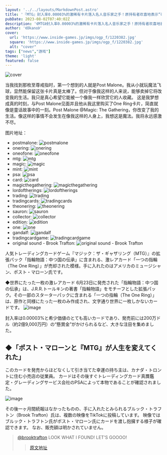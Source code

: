 ```yaml
---
layout: '../../layouts/MarkdownPost.astro'
title: '『MTG』封入率0.00003%的激稀有卡片落入名人音乐家之手！原持有者欢喜地表示“改变了我的人生”'
pubDate: 2023-08-02T07:40:02Z
description: '《MTG》封入率0.00003%的激稀有卡片落入名人音乐家之手！原持有者欢喜地表示“改变了我的人生”'
author: '《Okano》'
cover:
  url: 'https://www.inside-games.jp/imgs/ogp_f/1220382.jpg'
  square: 'https://www.inside-games.jp/imgs/ogp_f/1220382.jpg'
  alt: "cover"
tags: ["news","游戏"]
theme: 'light'
featured: false
---
```


![cover](https://www.inside-games.jp/imgs/ogp_f/1220382.jpg)

当我找到那枚至尊戒指时，第一个想到的人就是Post Malone。我从小就玩魔法飞球，显然能保留这张卡片真是太棒了。但对于像我这样的人来说，能够卖掉它将改变我的生活。我只是真心希望它能被一个像我一样欣赏它的人收藏。
这是我梦想成真的时刻，与Post Malone见面并且他从我这里购买了One Ring卡片，简直就像是童话故事中的一刻。Post Malone @Magic: The Gathering，你改变了我的生活。像这样的事情不会发生在像我这样的人身上，我想这是魔法。我将永远感激不尽。

图片地址：
- postmalone: ![postmalone](https://www.tiktok.com/tag/postmalone?refer=embed)
- onering: ![onering](https://www.tiktok.com/tag/onering?refer=embed)
- oneofone: ![oneofone](https://www.tiktok.com/tag/oneofone?refer=embed)
- mtg: ![mtg](https://www.tiktok.com/tag/mtg?refer=embed)
- magic: ![magic](https://www.tiktok.com/tag/magic?refer=embed)
- mint: ![mint](https://www.tiktok.com/tag/mint?refer=embed)
- psa: ![psa](https://www.tiktok.com/tag/psa?refer=embed)
- card: ![card](https://www.tiktok.com/tag/card?refer=embed)
- magicthegathering: ![magicthegathering](https://www.tiktok.com/tag/magicthegathering?refer=embed)
- lordoftherings: ![lordoftherings](https://www.tiktok.com/tag/lordoftherings?refer=embed)
- trading: ![trading](https://www.tiktok.com/tag/trading?refer=embed)
- tradingcards: ![tradingcards](https://www.tiktok.com/tag/tradingcards?refer=embed)
- theonering: ![theonering](https://www.tiktok.com/tag/theonering?refer=embed)
- sauron: ![sauron](https://www.tiktok.com/tag/sauron?refer=embed)
- collector: ![collector](https://www.tiktok.com/tag/collector?refer=embed)
- edition: ![edition](https://www.tiktok.com/tag/edition?refer=embed)
- one: ![one](https://www.tiktok.com/tag/one?refer=embed)
- gandalf: ![gandalf](https://www.tiktok.com/tag/gandalf?refer=embed)
- tradingcardgame: ![tradingcardgame](https://www.tiktok.com/tag/tradingcardgame?refer=embed)
- original sound - Brook Trafton: ![original sound - Brook Trafton](https://www.tiktok.com/music/original-sound-7262497938747312902?refer=embed)

人気トレーディングカードゲーム『マジック：ザ・ギャザリング（MTG）』の拡張パック「指輪物語：中つ国の伝承」に含まれる、激レアカード「一つの指輪（The One Ring）」が売却された模様。手に入れたのはアメリカのミュージシャン、ポスト・マローン氏です。

◆世界にたった一枚の激レアカード
6月23日に発売された「指輪物語：中つ国の伝承」は、J.R.R.トールキンの著書「指輪物語」をモチーフとした拡張パック。その一部のスターターパックに含まれる「一つの指輪（The One Ring）」は、原作と同様にたった一枚のみ作成され、文字通り世界に一枚しかないカードです。
![image](https://www.inside-games.jp/imgs/zoom/1220379.jpg)

封入率は0.00003%と希少価値のとても高いカードであり、発売前には200万ドル（約2億9,000万円）の“懸賞金”がかけられるなど、大きな注目を集めました。

## ◆「ポスト・マローンと『MTG』が人生を変えてくれた」

このカードを発売からほどなくして引き当てた幸運の持ち主は、カナダ・トロントに住む小売店の従業員。 カードはその後すぐトレーディングカード真贋鑑定・グレーディングサービス会社のPSAによって本物であることが確認されました。

![image](https://www.inside-games.jp/imgs/zoom/1220380.jpg)

その後一ヶ月間続報はなかったものの、手に入れたとみられるブルック・トラフトン（Brook Trafton）氏は、複数の映像をTikTokに投稿しています。 映像ではブルック・トラフトン氏がポスト・マローン氏にカードを渡し抱擁する様子が確認できます。 なお、販売額は明かされていません。

<blockquote class="tiktok-embed" cite="https://www.tiktok.com/@brooktrafton/video/7262051748439772422" data-video-id="7262051748439772422" style="max-width: 605px;min-width: 325px;"> <section> <a target="_blank" title="@brooktrafton" href="https://www.tiktok.com/@brooktrafton?refer=embed">@brooktrafton</a> LOOK WHAT I FOUND!   LET’S GOOOO!

>[原文地址](https://www.inside-games.jp/article/2023/08/02/147592.html)  